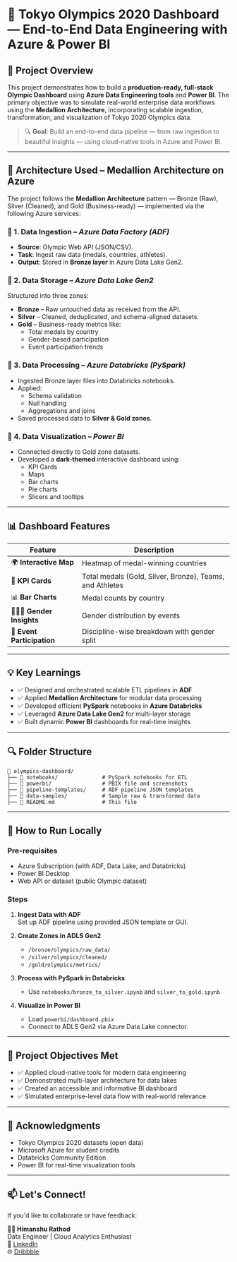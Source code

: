 
# 🏅 Tokyo Olympics 2020 Dashboard — End-to-End Data Engineering with Azure & Power BI

## 🎯 Project Overview
This project demonstrates how to build a **production-ready, full-stack Olympic Dashboard** using **Azure Data Engineering tools** and **Power BI**. The primary objective was to simulate real-world enterprise data workflows using the **Medallion Architecture**, incorporating scalable ingestion, transformation, and visualization of Tokyo 2020 Olympics data.

> 🔍 **Goal**: Build an end-to-end data pipeline — from raw ingestion to beautiful insights — using cloud-native tools in Azure and Power BI.

---

## 🧱 Architecture Used – Medallion Architecture on Azure

The project follows the **Medallion Architecture** pattern — Bronze (Raw), Silver (Cleaned), and Gold (Business-ready) — implemented via the following Azure services:

### 🔹 1. Data Ingestion – *Azure Data Factory (ADF)*
- **Source**: Olympic Web API (JSON/CSV).
- **Task**: Ingest raw data (medals, countries, athletes).
- **Output**: Stored in **Bronze layer** in Azure Data Lake Gen2.

### 🔹 2. Data Storage – *Azure Data Lake Gen2*
Structured into three zones:
- **Bronze** – Raw untouched data as received from the API.
- **Silver** – Cleaned, deduplicated, and schema-aligned datasets.
- **Gold** – Business-ready metrics like:
  - Total medals by country
  - Gender-based participation
  - Event participation trends

### 🔹 3. Data Processing – *Azure Databricks (PySpark)*
- Ingested Bronze layer files into Databricks notebooks.
- Applied:
  - Schema validation
  - Null handling
  - Aggregations and joins
- Saved processed data to **Silver & Gold zones**.

### 🔹 4. Data Visualization – *Power BI*
- Connected directly to Gold zone datasets.
- Developed a **dark-themed** interactive dashboard using:
  - KPI Cards
  - Maps
  - Bar charts
  - Pie charts
  - Slicers and tooltips

---

## 📊 Dashboard Features

| Feature | Description |
|--------|-------------|
| 🌍 **Interactive Map** | Heatmap of medal-winning countries |
| 🥇 **KPI Cards** | Total medals (Gold, Silver, Bronze), Teams, and Athletes |
| 📊 **Bar Charts** | Medal counts by country |
| 🧑‍🤝‍🧑 **Gender Insights** | Gender distribution by events |
| 📅 **Event Participation** | Discipline-wise breakdown with gender split |

---

## 💡 Key Learnings

- ✅ Designed and orchestrated scalable ETL pipelines in **ADF**
- ✅ Applied **Medallion Architecture** for modular data processing
- ✅ Developed efficient **PySpark** notebooks in **Azure Databricks**
- ✅ Leveraged **Azure Data Lake Gen2** for multi-layer storage
- ✅ Built dynamic **Power BI** dashboards for real-time insights

---

## 🔍 Folder Structure

```
📁 olympics-dashboard/
├── 📂 notebooks/              # PySpark notebooks for ETL
├── 📂 powerbi/                # PBIX file and screenshots
├── 📂 pipeline-templates/     # ADF pipeline JSON templates
├── 📂 data-samples/           # Sample raw & transformed data
├── 📜 README.md               # This file
```

---

## 🚀 How to Run Locally

### Pre-requisites
- Azure Subscription (with ADF, Data Lake, and Databricks)
- Power BI Desktop
- Web API or dataset (public Olympic dataset)

### Steps
1. **Ingest Data with ADF**  
   Set up ADF pipeline using provided JSON template or GUI.

2. **Create Zones in ADLS Gen2**  
   - `/bronze/olympics/raw_data/`  
   - `/silver/olympics/cleaned/`  
   - `/gold/olympics/metrics/`  

3. **Process with PySpark in Databricks**  
   - Use `notebooks/bronze_to_silver.ipynb` and `silver_to_gold.ipynb`

4. **Visualize in Power BI**  
   - Load `powerbi/dashboard.pbix`
   - Connect to ADLS Gen2 via Azure Data Lake connector.

---

## 📌 Project Objectives Met

- ✅ Applied cloud-native tools for modern data engineering
- ✅ Demonstrated multi-layer architecture for data lakes
- ✅ Created an accessible and informative BI dashboard
- ✅ Simulated enterprise-level data flow with real-world relevance

---

## 🙌 Acknowledgments

- Tokyo Olympics 2020 datasets (open data)
- Microsoft Azure for student credits
- Databricks Community Edition
- Power BI for real-time visualization tools

---

## 📫 Let's Connect!

If you'd like to collaborate or have feedback:

**👨‍💻 Himanshu Rathod**  
Data Engineer | Cloud Analytics Enthusiast  
🔗 [LinkedIn](https://www.linkedin.com/in/himanshurathod1047)  
🌐 [Dribbble](https://dribbble.com/himan_1047)

